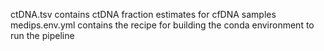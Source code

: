 ctDNA.tsv contains ctDNA fraction estimates for cfDNA samples
medips.env.yml contains the recipe for building the conda environment to run the pipeline
